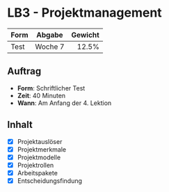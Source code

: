 # LB3 - Projektmanagement

Form | Abgabe  | Gewicht
:--- | :---:   | ---:
Test | Woche 7 | 12.5%

## Auftrag

- **Form**: Schriftlicher Test
- **Zeit**: 40 Minuten
- **Wann**: Am Anfang der 4. Lektion

## Inhalt

- [x] Projektauslöser
- [x] Projektmerkmale
- [x] Projektmodelle
- [x] Projektrollen
- [x] Arbeitspakete
- [x] Entscheidungsfindung
